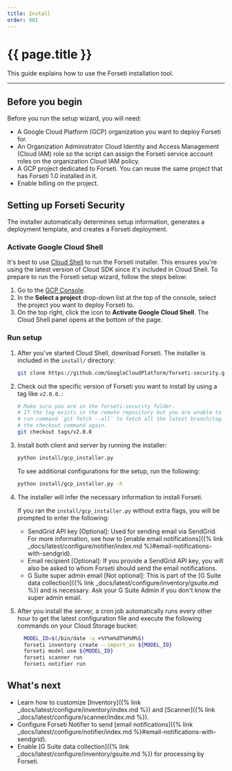 ```yaml
---
title: Install
order: 001
---
```


# {{ page.title }}

This guide explains how to use the Forseti installation tool.

---

## Before you begin

Before you run the setup wizard, you will need:

* A Google Cloud Platform (GCP) organization you want to deploy
  Forseti for.
* An Organization Administrator Cloud Identity and Access Management (Cloud IAM)
  role so the script can assign the Forseti service account roles on the
organization Cloud IAM policy.
* A GCP project dedicated to Forseti. You can reuse the same project that has
  Forseti 1.0 installed in it.
* Enable billing on the project.


## Setting up Forseti Security

The installer automatically determines setup information, generates a deployment
template, and creates a Forseti deployment.

### Activate Google Cloud Shell

It's best to use
[Cloud Shell](https://cloud.google.com/shell/docs/quickstart) to run the Forseti
installer. This ensures you're using the latest version of Cloud SDK since it's
included in Cloud Shell. To prepare to run the Forseti setup wizard, follow the
steps below:

  1. Go to the [GCP Console](https://console.cloud.google.com/).
  1. In the **Select a project** drop-down list at the top of the console,
     select the project you want to deploy Forseti to.
  1. On the top right, click the icon to **Activate Google Cloud Shell**. The
     Cloud Shell panel opens at the bottom of the page.

### Run setup

  1. After you've started Cloud Shell, download Forseti. The installer is
  included in the `install/` directory:

      ```bash
      git clone https://github.com/GoogleCloudPlatform/forseti-security.git
      ```

  1. Check out the specific version of Forseti you want to install by using a tag like `v2.0.0.`:

      ```bash
      # Make sure you are in the forseti-security folder.
      # If the tag exists in the remote repository but you are unable to checkout the tag,
      # run command `git fetch --all` to fetch all the latest branch/tag information and run
      # the checkout command again.
      git checkout tags/v2.0.0
      ```

  1. Install both client and server by running the installer:

     ```bash
     python install/gcp_installer.py
     ```

     To see additional configurations for the setup, run the following:

     ```bash
     python install/gcp_installer.py -h
     ```

  1. The installer will infer the necessary information to install Forseti.

     If you ran the `install/gcp_installer.py` without extra flags, you will be
     prompted to enter the following:

     * SendGrid API key \[Optional\]: Used for sending email via SendGrid. For
       more information, see how to
       [enable email notifications]({% link _docs/latest/configure/notifier/index.md %}#email-notifications-with-sendgrid).
     * Email recipient \[Optional\]: If you provide a SendGrid API key, you will
       also be asked to whom Forseti should send the email notifications.
     * G Suite super admin email \[Not optional\]: This is part of the
       [G Suite data collection]({% link _docs/latest/configure/inventory/gsuite.md %})
       and is necessary. Ask your G Suite Admin if you don't know the super
       admin email.

  1. After you install the server, a cron job automatically runs every other hour
     to get the latest configuration file and execute the following commands on
     your Cloud Storage bucket:

     ```bash
       MODEL_ID=$(/bin/date -u +%Y%m%dT%H%M%S)
       forseti inventory create --import_as ${MODEL_ID}
       forseti model use ${MODEL_ID}
       forseti scanner run
       forseti notifier run
     ```

## What's next

* Learn how to customize
  [Inventory]({% link _docs/latest/configure/inventory/index.md %}) and
  [Scanner]({% link _docs/latest/configure/scanner/index.md %}).
* Configure Forseti Notifier to send
  [email notifications]({% link _docs/latest/configure/notifier/index.md %}#email-notifications-with-sendgrid).
* Enable
  [G Suite data collection]({% link _docs/latest/configure/inventory/gsuite.md %})
  for processing by Forseti.

